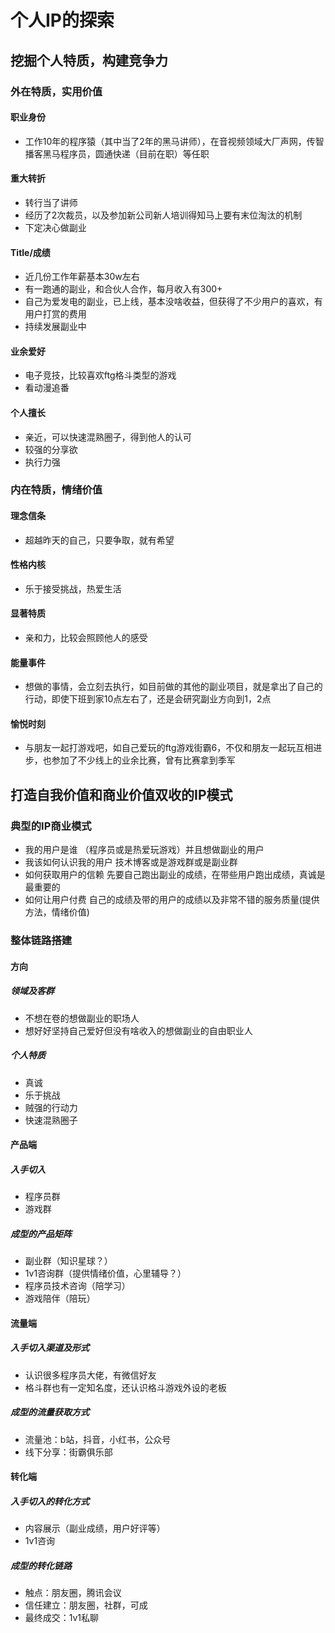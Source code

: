 # 个人IP的探索

## 挖掘个人特质，构建竞争力

### 外在特质，实用价值

#### 职业身份

- 工作10年的程序猿（其中当了2年的黑马讲师），在音视频领域大厂声网，传智播客黑马程序员，圆通快递（目前在职）等任职

#### 重大转折

- 转行当了讲师
- 经历了2次裁员，以及参加新公司新人培训得知马上要有末位淘汰的机制
- 下定决心做副业

#### Title/成绩

- 近几份工作年薪基本30w左右
- 有一跑通的副业，和合伙人合作，每月收入有300+
- 自己为爱发电的副业，已上线，基本没啥收益，但获得了不少用户的喜欢，有用户打赏的费用
- 持续发展副业中

#### 业余爱好

- 电子竞技，比较喜欢ftg格斗类型的游戏
- 看动漫追番

#### 个人擅长

- 亲近，可以快速混熟圈子，得到他人的认可
- 较强的分享欲
- 执行力强

### 内在特质，情绪价值

#### 理念信条

- 超越昨天的自己，只要争取，就有希望

#### 性格内核

- 乐于接受挑战，热爱生活

#### 显著特质

- 亲和力，比较会照顾他人的感受

#### 能量事件

- 想做的事情，会立刻去执行，如目前做的其他的副业项目，就是拿出了自己的行动，即使下班到家10点左右了，还是会研究副业方向到1，2点

#### 愉悦时刻

- 与朋友一起打游戏吧，如自己爱玩的ftg游戏街霸6，不仅和朋友一起玩互相进步，也参加了不少线上的业余比赛，曾有比赛拿到季军

## 打造自我价值和商业价值双收的IP模式

### 典型的IP商业模式

- 我的用户是谁
    （程序员或是热爱玩游戏）并且想做副业的用户
- 我该如何认识我的用户
    技术博客或是游戏群或是副业群
- 如何获取用户的信赖
    先要自己跑出副业的成绩，在带些用户跑出成绩，真诚是最重要的
- 如何让用户付费
    自己的成绩及带的用户的成绩以及非常不错的服务质量(提供方法，情绪价值)

### 整体链路搭建

#### 方向

##### 领域及客群

- 不想在卷的想做副业的职场人
- 想好好坚持自己爱好但没有啥收入的想做副业的自由职业人

##### 个人特质

- 真诚
- 乐于挑战
- 贼强的行动力
- 快速混熟圈子

#### 产品端

##### 入手切入

- 程序员群
- 游戏群

##### 成型的产品矩阵

- 副业群（知识星球？）
- 1v1咨询群（提供情绪价值，心里辅导？）
- 程序员技术咨询（陪学习）
- 游戏陪伴（陪玩）


#### 流量端

##### 入手切入渠道及形式

- 认识很多程序员大佬，有微信好友
- 格斗群也有一定知名度，还认识格斗游戏外设的老板

##### 成型的流量获取方式

- 流量池：b站，抖音，小红书，公众号
- 线下分享：街霸俱乐部

#### 转化端

##### 入手切入的转化方式

- 内容展示（副业成绩，用户好评等）
- 1v1咨询

##### 成型的转化链路

- 触点：朋友圈，腾讯会议
- 信任建立：朋友圈，社群，可成
- 最终成交：1v1私聊


